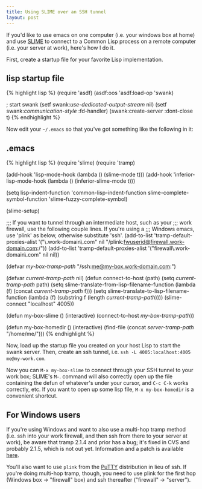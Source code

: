 ```yaml
---
title: Using SLIME over an SSH tunnel
layout: post
---
```

If you'd like to use emacs on one computer (i.e. your windows box at home) and
use [SLIME](http://common-lisp.net/project/slime/) to connect to a
Common Lisp process on a remote computer (i.e. your server at work), here's how
I do it.

First, create a startup file for your favorite Lisp implementation.

## lisp startup file

{% highlight lisp %}
(require 'asdf)
(asdf:oos 'asdf:load-op 'swank)
 
; start swank
(setf swank:*use-dedicated-output-stream* nil)
(setf swank:*communication-style* :fd-handler)
(swank:create-server :dont-close t)
{% endhighlight %}
 
Now edit your `~/.emacs` so that you've got something like the following in it:
 
## .emacs

{% highlight lisp %}
(require 'slime)
(require 'tramp)
 
(add-hook 'lisp-mode-hook (lambda () (slime-mode t)))
(add-hook 'inferior-lisp-mode-hook (lambda () (inferior-slime-mode t)))
 
(setq lisp-indent-function 'common-lisp-indent-function
      slime-complete-symbol-function 'slime-fuzzy-complete-symbol)
 
(slime-setup)
 
;;; If you want to tunnel through an intermediate host, such as your
;;; work firewall, use the following couple lines.  If you're using a
;;; Windows emacs, use 'plink' as below, otherwise substitute 'ssh'.
(add-to-list
 'tramp-default-proxies-alist
 '("\\.work-domain\\.com" nil "/plink:fwuserid@firewall.work-domain.com:/"))
(add-to-list
 'tramp-default-proxies-alist
 '("firewall\\.work-domain\\.com" nil nil))
 
(defvar *my-box-tramp-path*
  "/ssh:me@my-box.work-domain.com:")
 
(defvar *current-tramp-path* nil)
(defun connect-to-host (path)
  (setq *current-tramp-path* path)
  (setq slime-translate-from-lisp-filename-function
    (lambda (f)
      (concat *current-tramp-path* f)))
  (setq slime-translate-to-lisp-filename-function
    (lambda (f)
      (substring f (length *current-tramp-path*))))
  (slime-connect "localhost" 4005))
 
(defun my-box-slime ()
  (interactive)
  (connect-to-host *my-box-tramp-path*))
 
(defun my-box-homedir ()
  (interactive)
  (find-file (concat *server-tramp-path* "/home/me/")))
{% endhighlight %}

Now, load up the startup file you created on your host Lisp to start
the swank server.  Then, create an ssh tunnel, i.e. `ssh -L
4005:localhost:4005 me@my-work.com`.

Now you can `M-x my-box-slime` to connect through your SSH
tunnel to your work box; SLIME's `M-`. command will also
correctly open up the file containing the defun of whatever's under
your cursor, and `C-c C-k` works correctly, etc.  If you want
to open up some lisp file, `M-x my-box-homedir` is a convenient
shortcut.

## For Windows users

If you're using Windows and want to also use a multi-hop tramp method (i.e. ssh
into your work firewall, and then ssh from there to your server at work), be
aware that tramp 2.1.4 and prior has a bug; it's fixed in CVS and probably
2.1.5, which is not out yet.  Information and a patch is available [here](
http://lists.gnu.org/archive/html/tramp-devel/2005-10/msg00060.html).

You'll also want to use `plink` from the [PuTTY](
http://www.chiark.greenend.org.uk/~sgtatham/putty/) distribution in lieu of
ssh.  If you're doing multi-hop tramp, though, you need to use plink for the
first hop (Windows box -> "firewall" box) and ssh thereafter ("firewall" ->
"server").
